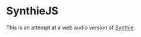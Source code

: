 # SynthieJS

This is an attempt at a web audio version of [Synthie](https://github.com/allenu/Synthie).

